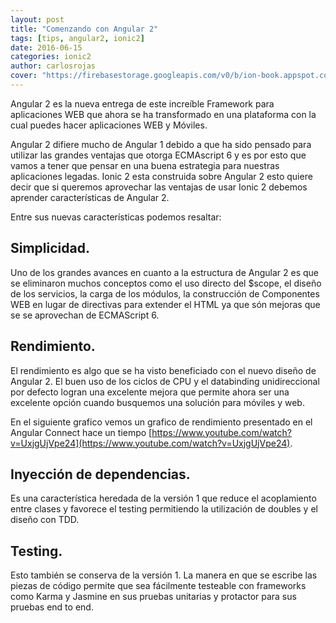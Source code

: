 ```yaml
---
layout: post
title: "Comenzando con Angular 2"
tags: [tips, angular2, ionic2]
date: 2016-06-15
categories: ionic2
author: carlosrojas
cover: "https://firebasestorage.googleapis.com/v0/b/ion-book.appspot.com/o/posts%2Fangular2%2FZiY7lT8.jpg?alt=media&token=d36fcca3-838a-4725-8489-75e13f5dfbeb"
---
```


<amp-img width="750" height="422" layout="responsive" src="https://firebasestorage.googleapis.com/v0/b/ion-book.appspot.com/o/posts%2Fangular2%2FZiY7lT8.jpg?alt=media&token=d36fcca3-838a-4725-8489-75e13f5dfbeb"></amp-img>

Angular 2 es la nueva entrega de este increíble Framework para aplicaciones WEB que ahora se ha transformado en una plataforma con la cual puedes hacer aplicaciones WEB y Móviles.

Angular 2 difiere mucho de Angular 1 debido a que ha sido pensado para utilizar las grandes ventajas que otorga ECMAscript 6 y es por esto que vamos a tener que 
pensar en una buena estrategia para nuestras aplicaciones legadas. Ionic 2 esta construida sobre Angular 2 esto quiere decir que si queremos aprovechar las ventajas 
de usar Ionic 2 debemos aprender características de Angular 2.

Entre sus nuevas características podemos resaltar:

## Simplicidad.

Uno de los grandes avances en cuanto a la estructura de Angular 2 es que se eliminaron muchos conceptos como el uso directo del $scope, el diseño de los servicios, la carga de los módulos, la construcción de Componentes WEB en lugar de directivas para extender el HTML ya que són mejoras que se se aprovechan de ECMAScript 6.

## Rendimiento.

El rendimiento es algo que se ha visto beneficiado con el nuevo diseño de Angular 2. El buen uso de los ciclos de CPU y el databinding unidireccional por defecto logran una excelente mejora que permite ahora ser una excelente opción cuando busquemos una solución para móviles y web.

<amp-img width="692" height="554" layout="responsive" src="https://firebasestorage.googleapis.com/v0/b/ion-book.appspot.com/o/posts%2Fangular2%2FtIZCjWr.png?alt=media&token=6b1d8fd2-2129-45d1-91c1-44f1f4a11977"></amp-img>

En el siguiente grafico vemos un grafico de rendimiento presentado en el Angular Connect hace un tiempo [https://www.youtube.com/watch?v=UxjgUjVpe24](https://www.youtube.com/watch?v=UxjgUjVpe24).

## Inyección de dependencias.

Es una característica heredada de la versión 1 que reduce el acoplamiento entre clases y favorece el testing permitiendo la utilización de doubles y el diseño con TDD.

## Testing.

Esto también se conserva de la versión 1. La manera en que se escribe las piezas de código permite que sea fácilmente testeable con frameworks como Karma y Jasmine  en sus pruebas unitarias y protactor para sus pruebas end to end.